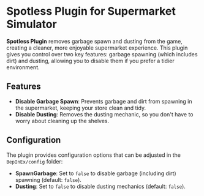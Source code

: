 # Spotless Plugin for Supermarket Simulator

**Spotless Plugin** removes garbage spawn and dusting from the game, creating a cleaner, more enjoyable supermarket experience. This plugin gives you control over two key features: garbage spawning (which includes dirt) and dusting, allowing you to disable them if you prefer a tidier environment.

## Features

- **Disable Garbage Spawn**: Prevents garbage and dirt from spawning in the supermarket, keeping your store clean and tidy.
- **Disable Dusting**: Removes the dusting mechanic, so you don't have to worry about cleaning up the shelves.

## Configuration

The plugin provides configuration options that can be adjusted in the `BepInEx/config` folder:

- **SpawnGarbage**: Set to `false` to disable garbage (including dirt) spawning (default: `false`).
- **Dusting**: Set to `false` to disable dusting mechanics (default: `false`).